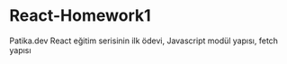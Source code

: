 # React-Homework1
Patika.dev React eğitim serisinin ilk ödevi, Javascript modül yapısı, fetch yapısı

